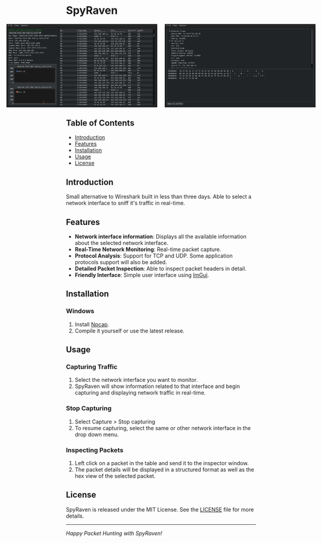 # SpyRaven

<div style="display:flex; justify-content:center;">
  <img src="resources/Screenshot.png" alt="First Screenshot" width="400" height="auto" style="margin-right: 20px;">
  <img src="resources/Screenshot2.png" alt="Second Screenshot" width="400" height="auto">
</div>

## Table of Contents
- [Introduction](#introduction)
- [Features](#features)
- [Installation](#installation)
- [Usage](#usage)
- [License](#license)

## Introduction

Small alternative to Wireshark built in less than three days. Able to select a network interface to sniff it's traffic in real-time.

## Features

- **Network interface information**: Displays all the available information about the selected network interface.
- **Real-Time Network Monitoring**: Real-time packet capture.
- **Protocol Analysis**: Support for TCP and UDP. Some application protocols support will also be added.
- **Detailed Packet Inspection**: Able to inspect packet headers in detail.
- **Friendly Interface**: Simple user interface using [ImGui](https://github.com/ocornut/imgui).

## Installation

### Windows
1. Install  [Npcap](https://npcap.com/#download).
2. Compile it yourself or use the latest release.

## Usage

### Capturing Traffic
1. Select the network interface you want to monitor.
3. SpyRaven will show information related to that interface and begin capturing and displaying network traffic in real-time.

### Stop Capturing
1. Select Capture > Stop capturing
2. To resume capturing, select the same or other network interface in the drop down menu.

### Inspecting Packets
1. Left click on a packet in the table and send it to the inspector window.
2. The packet details will be displayed in a structured format as well as the hex view of the selected packet.

## License

SpyRaven is released under the MIT License. See the [LICENSE](LICENSE) file for more details.

---
*Happy Packet Hunting with SpyRaven!*

